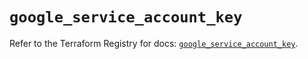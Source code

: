 # `google_service_account_key`

Refer to the Terraform Registry for docs: [`google_service_account_key`](https://registry.terraform.io/providers/hashicorp/google-beta/5.43.1/docs/resources/google_service_account_key).
